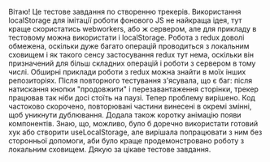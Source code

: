 Вітаю! Це тестове завдання по створенню трекерів. 
Використання localStorage для імітації роботи фонового JS не найкраща ідея, тут краще скористатись  webworkers, або ж сервером, але для прикладу в тестовому можна використати і localStorage. Робота з redux доволі обмежена, оскільки дуже багато операцій проводиться з локальним сховищем і як такого сенсу застосування redux тут нема, оскільки він призначений для більш складних операцій і роботи з сервером в тому числі. Обширні приклади роботи з redux можна знайти в моїх інших репозиторіях. 
  Після повторного тестування з'ясувала, що є баг: після натискання кнопки "продовжити"  і перезавантаження сторінки, трекер працював так ніби досі стоїть на паузі. Тепер проблему вирішено. Код частоково скорочено, повторювані частини винесені в окремі змінні, щоб уникнути дублювання. Додала також коротку анімацію появи компонентів. Знаю, що, можливо, було б доречно використати готовий хук або створити useLocalStorage, але вирішала попрацювати з ним без сторонньої допомоги, аби було краще продемонстровано роботу з локальним сховищем. Дякую за цікаве тестове завдання. 
